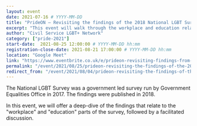```yaml
---
layout: event
date: 2021-07-16 # YYYY-MM-DD 
title: "PrideON – Revisiting the findings of the 2018 National LGBT Survey"
excerpt: "This event will walk through the workplace and education related findings from the 2018 National LGBT Survey."
author: "Civil Service LGBT+ Network"
category: ["pride-2021"]
start-date:  2021-08-25 12:00:00 # YYYY-MM-DD hh:mm 
registration-close-date: 2021-08-21 17:00:00 # YYYY-MM-DD hh:mm 
location: "Google Meet"
link: "https://www.eventbrite.co.uk/e/prideon-revisiting-findings-from-the-2018-national-lgbt-survey-tickets-163622309733"
permalink: "/event/2021/08/25/prideon-revisiting-the-findings-of-the-2018-national-lgbt-survey"
redirect_from: "/event/2021/08/04/prideon-revisiting-the-findings-of-the-2018-national-lgbt-survey"
---
```


The National LGBT Survey was a government led survey run by Government Equalities Office in 2017. The findings were published in 2018.

In this event, we will offer a deep-dive of the findings that relate to the "workplace" and "education" parts of the survey, followed by a facilitated discussion.
